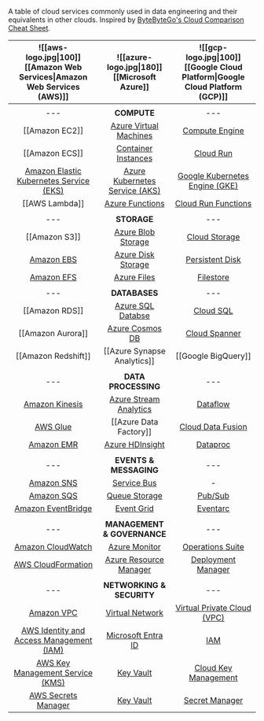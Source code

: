 A table of cloud services commonly used in data engineering and their equivalents in other clouds. Inspired by [ByteByteGo's Cloud Comparison Cheat Sheet](https://blog.bytebytego.com/i/135537446/a-nice-cheat-sheet-of-different-cloud-services-edition).

| ![[aws-logo.jpg\|100]] </br> **[[Amazon Web Services\|Amazon Web Services (AWS)]]** | ![[azure-logo.jpg\|180]] </br> **[[Microsoft Azure]]** | ![[gcp-logo.jpg\|100]] </br> **[[Google Cloud Platform\|Google Cloud Platform (GCP)]]** |
| :--: | :--: | :--: |
||
|---| **COMPUTE** |---|
| [[Amazon EC2]] | [Azure Virtual Machines](https://azure.microsoft.com/en-us/products/virtual-machines/) | [Compute Engine](https://cloud.google.com/products/compute) |
| [[Amazon ECS]] | [Container Instances](https://azure.microsoft.com/en-us/products/container-instances/) | [Cloud Run](https://cloud.google.com/run) |
| [Amazon Elastic Kubernetes Service (EKS)](https://aws.amazon.com/eks/) | [Azure Kubernetes Service (AKS)](https://azure.microsoft.com/en-us/products/kubernetes-service/) | [Google Kubernetes Engine (GKE)](https://cloud.google.com/kubernetes-engine) |
| [[AWS Lambda]] | [Azure Functions](https://azure.microsoft.com/en-us/products/functions/) | [Cloud Run Functions](https://cloud.google.com/functions) |
||
|---| **STORAGE** |---|
| [[Amazon S3]] | [Azure Blob Storage](https://azure.microsoft.com/en-us/products/storage/blobs/) | [Cloud Storage](https://cloud.google.com/storage/) |
| [Amazon EBS](https://aws.amazon.com/ebs/) | [Azure Disk Storage](https://azure.microsoft.com/en-us/products/storage/disks/) | [Persistent Disk](https://cloud.google.com/persistent-disk/) |
| [Amazon EFS](https://aws.amazon.com/efs/) | [Azure Files](https://azure.microsoft.com/en-us/products/storage/files/) | [Filestore](https://cloud.google.com/filestore/) |
||
|---| **DATABASES** |---|
| [[Amazon RDS]] | [Azure SQL Databse](https://azure.microsoft.com/en-us/products/azure-sql/database/) | [Cloud SQL](https://cloud.google.com/sql/) |
| [[Amazon Aurora]] | [Azure Cosmos DB](https://azure.microsoft.com/en-us/products/cosmos-db/) | [Cloud Spanner](https://cloud.google.com/spanner/) | 
| [[Amazon Redshift]] | [[Azure Synapse Analytics]] | [[Google BigQuery]] |
||
|---| **DATA PROCESSING** |---|
| [Amazon Kinesis](https://aws.amazon.com/kinesis/) | [Azure Stream Analytics](https://azure.microsoft.com/en-us/products/stream-analytics/) | [Dataflow](https://cloud.google.com/products/dataflow) |
| [AWS Glue](https://aws.amazon.com/glue/) | [[Azure Data Factory]] | [Cloud Data Fusion](https://cloud.google.com/data-fusion) |
| [Amazon EMR](https://aws.amazon.com/emr/) | [Azure HDInsight](https://azure.microsoft.com/en-us/products/hdinsight/) | [Dataproc](https://cloud.google.com/dataproc/) |
||
|---| **EVENTS & MESSAGING** |---|
| [Amazon SNS](https://aws.amazon.com/sns/) | [Service Bus](https://azure.microsoft.com/en-us/products/service-bus/) | - |
| [Amazon SQS](https://aws.amazon.com/sqs/) | [Queue Storage](https://azure.microsoft.com/en-us/products/storage/queues/) | [Pub/Sub](https://cloud.google.com/pubsub) |
| [Amazon EventBridge](https://aws.amazon.com/eventbridge/) | [Event Grid](https://azure.microsoft.com/en-us/products/event-grid/) | [Eventarc](https://cloud.google.com/eventarc/) |
||
|---| **MANAGEMENT & GOVERNANCE** |---|
| [Amazon CloudWatch](https://aws.amazon.com/cloudwatch/) | [Azure Monitor](https://azure.microsoft.com/en-us/products/monitor/) | [Operations Suite](https://cloud.google.com/products/operations/) |
| [AWS CloudFormation](https://aws.amazon.com/cloudformation/) | [Azure Resource Manager](https://azure.microsoft.com/en-us/get-started/azure-portal/resource-manager/) | [Deployment Manager](https://cloud.google.com/deployment-manager/) |
||
|---| **NETWORKING & SECURITY** |---|
| [Amazon VPC](https://aws.amazon.com/vpc/) | [Virtual Network](https://azure.microsoft.com/en-us/products/virtual-network/) | [Virtual Private Cloud (VPC)](https://cloud.google.com/vpc) |
| [AWS Identity and Access Management (IAM)](https://aws.amazon.com/iam/) | [Microsoft Entra ID](https://www.microsoft.com/en-us/security/business/identity-access/microsoft-entra-id) | [IAM](https://cloud.google.com/security/products/iam) |
| [AWS Key Management Service (KMS)](https://aws.amazon.com/kms/) | [Key Vault](https://azure.microsoft.com/en-us/products/key-vault/) | [Cloud Key Management](https://cloud.google.com/security/products/security-key-management) |
| [AWS Secrets Manager](https://aws.amazon.com/secrets-manager/) | [Key Vault](https://azure.microsoft.com/en-us/products/key-vault/) | [Secret Manager](https://cloud.google.com/security/products/secret-manager) |
